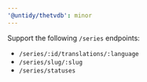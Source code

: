 ```yaml
---
'@untidy/thetvdb': minor
---
```


Support the following `/series` endpoints:

- `/series/:id/translations/:language`
- `/series/slug/:slug`
- `/series/statuses`
